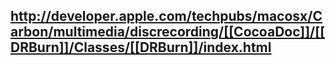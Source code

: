 http://developer.apple.com/techpubs/macosx/Carbon/multimedia/discrecording/[[CocoaDoc]]/[[DRBurn]]/Classes/[[DRBurn]]/index.html
----